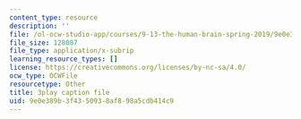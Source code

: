 ```yaml
---
content_type: resource
description: ''
file: /ol-ocw-studio-app/courses/9-13-the-human-brain-spring-2019/9e0e389b3f4350938af898a5cdb414c9_xA00vkxG3lE.vtt
file_size: 128087
file_type: application/x-subrip
learning_resource_types: []
license: https://creativecommons.org/licenses/by-nc-sa/4.0/
ocw_type: OCWFile
resourcetype: Other
title: 3play caption file
uid: 9e0e389b-3f43-5093-8af8-98a5cdb414c9
---
```

